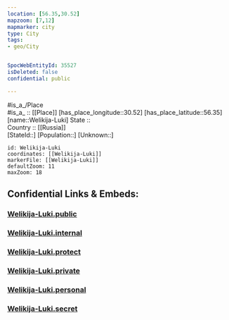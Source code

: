 ```yaml
---
location: [56.35,30.52] 
mapzoom: [7,12] 
mapmarker: city 
type: City
tags:
- geo/City


SpocWebEntityId: 35527
isDeleted: false
confidential: public

---
```

#is_a_/Place  
#is_a_ :: [[Place]] 
[has_place_longitude::30.52] 
[has_place_latitude::56.35] 
[name::Welikija-Luki] 
State ::  
Country :: [[Russia]]  
[StateId::] 
[Population::] 
[Unknown::] 


```leaflet
id: Welikija-Luki
coordinates: [[Welikija-Luki]] 
markerFile: [[Welikija-Luki]] 
defaultZoom: 11 
maxZoom: 18
```


## Confidential Links & Embeds: 

### [Welikija-Luki.public](/_public/\Earth\Continent\Europe\Europe~East\Russia\Russia~NorthWest\Pskov_Oblast\CityWelikija-Luki.public.md) 

### [Welikija-Luki.internal](/_internal/\Earth\Continent\Europe\Europe~East\Russia\Russia~NorthWest\Pskov_Oblast\CityWelikija-Luki.internal.md) 

### [Welikija-Luki.protect](/_protect/\Earth\Continent\Europe\Europe~East\Russia\Russia~NorthWest\Pskov_Oblast\CityWelikija-Luki.protect.md) 

### [Welikija-Luki.private](/_private/\Earth\Continent\Europe\Europe~East\Russia\Russia~NorthWest\Pskov_Oblast\CityWelikija-Luki.private.md) 

### [Welikija-Luki.personal](/_personal/\Earth\Continent\Europe\Europe~East\Russia\Russia~NorthWest\Pskov_Oblast\CityWelikija-Luki.personal.md) 

### [Welikija-Luki.secret](/_secret/\Earth\Continent\Europe\Europe~East\Russia\Russia~NorthWest\Pskov_Oblast\CityWelikija-Luki.secret.md)

